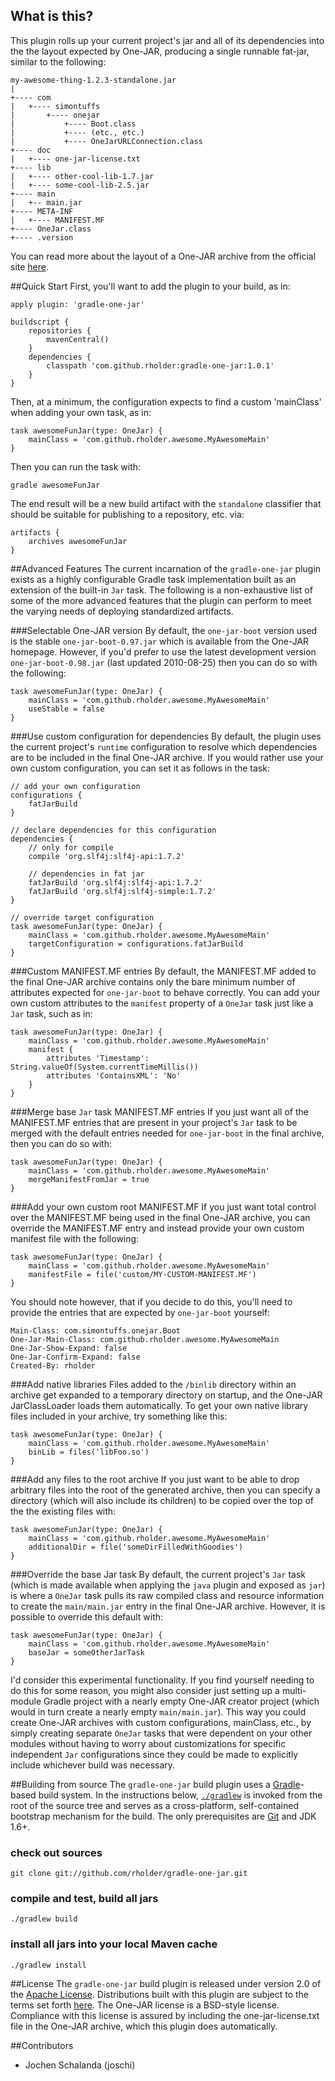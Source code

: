 ## What is this?
This plugin rolls up your current project's jar and all of its dependencies
into the the layout expected by One-JAR, producing a single runnable
fat-jar, similar to the following:

    my-awesome-thing-1.2.3-standalone.jar
    |
    +---- com
    |   +---- simontuffs
    |       +---- onejar
    |           +---- Boot.class
    |           +---- (etc., etc.)
    |           +---- OneJarURLConnection.class
    +---- doc
    |   +---- one-jar-license.txt
    +---- lib
    |   +---- other-cool-lib-1.7.jar
    |   +---- some-cool-lib-2.5.jar
    +---- main
    |   +-- main.jar
    +---- META-INF
    |   +---- MANIFEST.MF
    +---- OneJar.class
    +---- .version

You can read more about the layout of a One-JAR archive from the official site
[here](http://one-jar.sourceforge.net/).

##Quick Start
First, you'll want to add the plugin to your build, as in:

    apply plugin: 'gradle-one-jar'

    buildscript {
        repositories {
            mavenCentral()
        }
        dependencies {
            classpath 'com.github.rholder:gradle-one-jar:1.0.1'
        }
    }

Then, at a minimum, the configuration expects to find a custom 'mainClass' when
adding your own task, as in:

    task awesomeFunJar(type: OneJar) {
        mainClass = 'com.github.rholder.awesome.MyAwesomeMain'
    }

Then you can run the task with:

    gradle awesomeFunJar

The end result will be a new build artifact with the `standalone` classifier
that should be suitable for publishing to a repository, etc. via:

    artifacts {
        archives awesomeFunJar
    }

##Advanced Features
The current incarnation of the `gradle-one-jar` plugin exists as a highly
configurable Gradle task implementation built as an extension of the built-in
`Jar` task. The following is a non-exhaustive list of some of the more advanced
features that the plugin can perform to meet the varying needs of deploying
standardized artifacts.

###Selectable One-JAR version
By default, the `one-jar-boot` version used is the stable
`one-jar-boot-0.97.jar` which is available from the One-JAR homepage. However,
if you'd prefer to use the latest development version `one-jar-boot-0.98.jar`
(last updated 2010-08-25) then you can do so with the following:

    task awesomeFunJar(type: OneJar) {
        mainClass = 'com.github.rholder.awesome.MyAwesomeMain'
        useStable = false
    }

###Use custom configuration for dependencies
By default, the plugin uses the current project's `runtime` configuration to
resolve which dependencies are to be included in the final One-JAR archive. If
you would rather use your own custom configuration, you can set it as follows in
the task:

    // add your own configuration
    configurations {
        fatJarBuild
    }

    // declare dependencies for this configuration
    dependencies {
        // only for compile
        compile 'org.slf4j:slf4j-api:1.7.2'

        // dependencies in fat jar
        fatJarBuild 'org.slf4j:slf4j-api:1.7.2'
        fatJarBuild 'org.slf4j:slf4j-simple:1.7.2'
    }

    // override target configuration
    task awesomeFunJar(type: OneJar) {
        mainClass = 'com.github.rholder.awesome.MyAwesomeMain'
        targetConfiguration = configurations.fatJarBuild
    }

###Custom MANIFEST.MF entries
By default, the MANIFEST.MF added to the final One-JAR archive contains only the
bare minimum number of attributes expected for `one-jar-boot` to behave
correctly.  You can add your own custom attributes to the `manifest` property of
a `OneJar` task just like a `Jar` task, such as in:

    task awesomeFunJar(type: OneJar) {
        mainClass = 'com.github.rholder.awesome.MyAwesomeMain'
        manifest {
            attributes 'Timestamp': String.valueOf(System.currentTimeMillis())
            attributes 'ContainsXML': 'No'
        }
    }

###Merge base `Jar` task MANIFEST.MF entries
If you just want all of the MANIFEST.MF entries that are present in your
project's `Jar` task to be merged with the default entries needed for
`one-jar-boot` in the final archive, then you can do so with:

    task awesomeFunJar(type: OneJar) {
        mainClass = 'com.github.rholder.awesome.MyAwesomeMain'
        mergeManifestFromJar = true
    }

###Add your own custom root MANIFEST.MF
If you just want total control over the MANIFEST.MF being used in the final
One-JAR archive, you can override the MANIFEST.MF entry and instead provide your
own custom manifest file with the following:

    task awesomeFunJar(type: OneJar) {
        mainClass = 'com.github.rholder.awesome.MyAwesomeMain'
        manifestFile = file('custom/MY-CUSTOM-MANIFEST.MF')
    }

You should note however, that if you decide to do this, you'll need to provide
the entries that are expected by `one-jar-boot` yourself:

    Main-Class: com.simontuffs.onejar.Boot
    One-Jar-Main-Class: com.github.rholder.awesome.MyAwesomeMain
    One-Jar-Show-Expand: false
    One-Jar-Confirm-Expand: false
    Created-By: rholder

###Add native libraries
Files added to the `/binlib` directory within an archive get expanded to a
temporary directory on startup, and the One-JAR JarClassLoader loads them
automatically. To get your own native library files included in your archive,
try something like this:

    task awesomeFunJar(type: OneJar) {
        mainClass = 'com.github.rholder.awesome.MyAwesomeMain'
        binLib = files('libFoo.so')
    }

###Add any files to the root archive
If you just want to be able to drop arbitrary files into the root of the
generated archive, then you can specify a directory (which will also include its
children) to be copied over the top of the the existing files with:

    task awesomeFunJar(type: OneJar) {
        mainClass = 'com.github.rholder.awesome.MyAwesomeMain'
        additionalDir = file('someDirFilledWithGoodies')
    }

###Override the base Jar task
By default, the current project's `Jar` task (which is made available when
applying the `java` plugin and exposed as `jar`) is where a `OneJar` task pulls
its raw compiled class and resource information to create the `main/main.jar`
entry in the final One-JAR archive. However, it is possible to override this
default with:

    task awesomeFunJar(type: OneJar) {
        mainClass = 'com.github.rholder.awesome.MyAwesomeMain'
        baseJar = someOtherJarTask
    }

I'd consider this experimental functionality. If you find yourself needing to do
this for some reason, you might also consider just setting up a multi-module
Gradle project with a nearly empty One-JAR creator project (which would in turn
create a nearly empty `main/main.jar`). This way you could create One-JAR
archives with custom configurations, mainClass, etc., by simply creating
separate `OneJar` tasks that were dependent on your other modules without
having to worry about customizations for specific independent `Jar`
configurations since they could be made to explicitly include whichever build
was necessary.

##Building from source
The `gradle-one-jar` build plugin uses a [Gradle](http://gradle.org)-based build system. In the instructions
below, [`./gradlew`](http://vimeo.com/34436402) is invoked from the root of the source tree and serves as
a cross-platform, self-contained bootstrap mechanism for the build. The only
prerequisites are [Git](https://help.github.com/articles/set-up-git) and JDK 1.6+.

### check out sources
`git clone git://github.com/rholder/gradle-one-jar.git`

### compile and test, build all jars
`./gradlew build`

### install all jars into your local Maven cache
`./gradlew install`

##License
The `gradle-one-jar` build plugin is released under version 2.0 of the
[Apache License](http://www.apache.org/licenses/LICENSE-2.0). Distributions
built with this plugin are subject to the terms set forth
[here](http://one-jar.sourceforge.net/index.php?page=documents&file=license).
The One-JAR license is a BSD-style license. Compliance with this license is
assured by including the one-jar-license.txt file in the One-JAR archive, which
this plugin does automatically.

##Contributors
* Jochen Schalanda (joschi)
